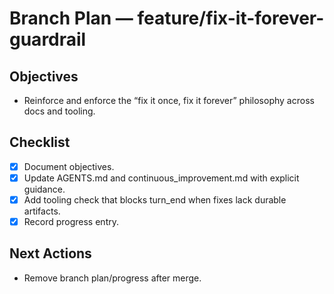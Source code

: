 # Branch Plan — feature/fix-it-forever-guardrail

## Objectives
- Reinforce and enforce the “fix it once, fix it forever” philosophy across docs and tooling.

## Checklist
- [x] Document objectives.
- [x] Update AGENTS.md and continuous_improvement.md with explicit guidance.
- [x] Add tooling check that blocks turn_end when fixes lack durable artifacts.
- [x] Record progress entry.

## Next Actions
- Remove branch plan/progress after merge.
